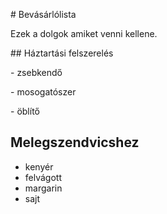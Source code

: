 \# Bevásárlólista

Ezek a dolgok amiket venni kellene.



\## Háztartási felszerelés

\- zsebkendő

\- mosogatószer

\- öblítő

## Melegszendvicshez
- kenyér
- felvágott
- margarin
- sajt
